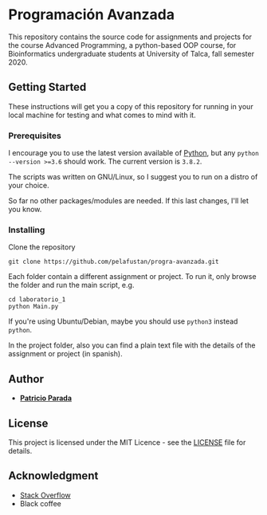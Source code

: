 # Programación Avanzada

This repository contains the source code for assignments and projects for the course Advanced Programming, a python-based OOP course, for Bioinformatics undergraduate students at University of Talca, fall semester 2020.

## Getting Started

These instructions will get you a copy of this repository for running in your local machine for testing and what comes to mind with it.

### Prerequisites

I encourage you to use the latest version available of [Python](https://www.python.org/downloads/), but any `python --version >=3.6` should work. The current version is `3.8.2`.

The scripts was written on GNU/Linux, so I suggest you to run on a distro of your choice.

So far no other packages/modules are needed. If this last changes, I'll let you know.

### Installing

Clone the repository
```
git clone https://github.com/pelafustan/progra-avanzada.git
```

Each folder contain a different assignment or project. To run it, only browse the folder and run the main script, e.g.
```
cd laboratorio_1
python Main.py
```
If you're using Ubuntu/Debian, maybe you should use `python3` instead `python`.

In the project folder, also you can find a plain text file with the details of the assignment or project (in spanish).

## Author
* **[Patricio Parada](https://github.com/pelafustan)**

## License

This project is licensed under the MIT Licence - see the [LICENSE](LICENSE) file for details.

## Acknowledgment

* [Stack Overflow](https://stackoverflow.com)
* Black coffee